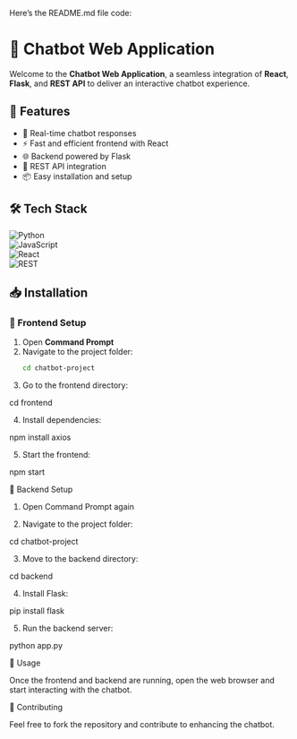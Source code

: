 Here’s the README.md file code:

# 🤖 Chatbot Web Application  

Welcome to the **Chatbot Web Application**, a seamless integration of **React**, **Flask**, and **REST API** to deliver an interactive chatbot experience.  

## 🚀 Features  
- 💬 Real-time chatbot responses  
- ⚡ Fast and efficient frontend with React  
- 🌐 Backend powered by Flask  
- 🔗 REST API integration  
- 📦 Easy installation and setup  

## 🛠️ Tech Stack  
![Python](https://img.shields.io/badge/Python-3776AB?style=for-the-badge&logo=python&logoColor=white)  
![JavaScript](https://img.shields.io/badge/JavaScript-F7DF1E?style=for-the-badge&logo=javascript&logoColor=black)  
![React](https://img.shields.io/badge/React-61DAFB?style=for-the-badge&logo=react&logoColor=black)  
![REST](https://img.shields.io/badge/REST-FF5733?style=for-the-badge&logo=postman&logoColor=white)  

## 📥 Installation  

### 🔹 Frontend Setup  
1. Open **Command Prompt**  
2. Navigate to the project folder:  
   ```sh
   cd chatbot-project

3. Go to the frontend directory:

cd frontend


4. Install dependencies:

npm install axios


5. Start the frontend:

npm start



🔹 Backend Setup

1. Open Command Prompt again


2. Navigate to the project folder:

cd chatbot-project


3. Move to the backend directory:

cd backend


4. Install Flask:

pip install flask


5. Run the backend server:

python app.py



🎯 Usage

Once the frontend and backend are running, open the web browser and start interacting with the chatbot.

📌 Contributing

Feel free to fork the repository and contribute to enhancing the chatbot.
